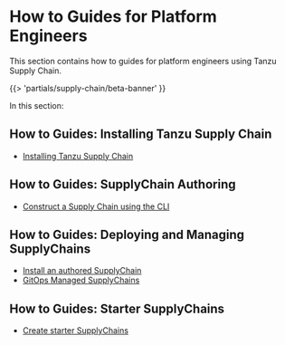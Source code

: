 # How to Guides for Platform Engineers

This section contains how to guides for platform engineers using Tanzu Supply Chain.

{{> 'partials/supply-chain/beta-banner' }}

In this section:

## How to Guides: Installing Tanzu Supply Chain

- [Installing Tanzu Supply Chain](./installing-supply-chain/about.hbs.md)

## How to Guides: SupplyChain Authoring

- [Construct a Supply Chain using the CLI](./supply-chain-authoring/construct-with-cli.hbs.md)

## How to Guides: Deploying and Managing SupplyChains

- [Install an authored SupplyChain](./deploying-supply-chains/install.hbs.md)
- [GitOps Managed SupplyChains](./deploying-supply-chains/gitops-managed.hbs.md)

## How to Guides: Starter SupplyChains

- [Create starter SupplyChains](./starter-supply-chains.hbs.md)